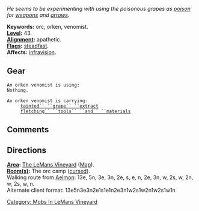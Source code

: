*He seems to be experimenting with using the poisonous grapes as
[poison](:Category:_Poisons.md "wikilink") for
[weapons](:Category:_Melee_Weapons.md "wikilink") and
[arrows](:Category:_Arrows.md "wikilink").*

**Keywords:** orc, orken, venomist.  
**[Level](Level.md "wikilink"):** 43.  
**[Alignment](Alignment.md "wikilink"):** apathetic.  
**[Flags](:Category:_Mob_Types.md "wikilink"):**
[steadfast](Sentinel_Mobs.md "wikilink").  
**Affects:** [infravision](Infravision.md "wikilink").  

## Gear

`An orken venomist is using:`  
`Nothing.`

`An orken venomist is carrying:`  
`     `[`tainted`` ``grape`` ``extract`](Tainted_Grape_Extract.md "wikilink")  
`     `[`fletching`` ``tools`` ``and`` ``materials`](Fletching_Tools_And_Materials.md "wikilink")

## Comments

## Directions

**[Area](:Category:_Areas.md "wikilink"):** [The LeMans
Vineyard](:Category:_LeMans_Vineyard.md "wikilink")
([Map](LeMans_Vineyard_Map.md "wikilink")).  
**[Room(s)](:Category:_Rooms.md "wikilink"):** The orc camp
([cursed](Cursed_Rooms.md "wikilink")).  
Walking route from [Aelmon](Aelmon.md "wikilink"): 13e, 5n, 3e, 3n, 2e,
s, e, n, 2e, 3n, w, 2s, w, 2n, w, 2s, w, n.  
Alternate client format: 13e5n3e3n2e1s1e1n2e3n1w2s1w2n1w2s1w1n

[Category: Mobs In LeMans
Vineyard](Category:_Mobs_In_LeMans_Vineyard "wikilink")

